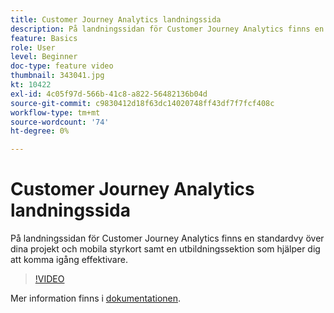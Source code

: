 ```yaml
---
title: Customer Journey Analytics landningssida
description: På landningssidan för Customer Journey Analytics finns en standardvy över dina projekt och mobila styrkort samt en utbildningssektion som hjälper dig att komma igång effektivare.
feature: Basics
role: User
level: Beginner
doc-type: feature video
thumbnail: 343041.jpg
kt: 10422
exl-id: 4c05f97d-566b-41c8-a822-56482136b04d
source-git-commit: c9830412d18f63dc14020748ff43df7f7fcf408c
workflow-type: tm+mt
source-wordcount: '74'
ht-degree: 0%

---
```


# Customer Journey Analytics landningssida

På landningssidan för Customer Journey Analytics finns en standardvy över dina projekt och mobila styrkort samt en utbildningssektion som hjälper dig att komma igång effektivare.

>[!VIDEO](https://video.tv.adobe.com/v/343041/?quality=12&learn=on)

Mer information finns i [dokumentationen](https://experienceleague.adobe.com/docs/analytics-platform/using/cja-overview/landing.html?lang=sv-SE).
